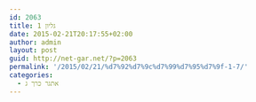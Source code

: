 ```yaml
---
id: 2063
title: גליון 1
date: 2015-02-21T20:17:55+02:00
author: admin
layout: post
guid: http://net-gar.net/?p=2063
permalink: '/2015/02/21/%d7%92%d7%9c%d7%99%d7%95%d7%9f-1-7/'
categories:
  - אתגר כרך ג
---
```

